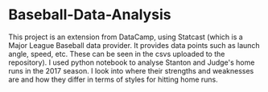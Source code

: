 # Baseball-Data-Analysis
This project is an extension from DataCamp, using Statcast (which is a Major League Baseball data provider. It provides data points such as launch angle, speed, etc. These can be seen in the csvs uploaded to the repository). I used python notebook to analyse Stanton and Judge's home runs in the 2017 season. I look into where their strengths and weaknesses are and how they differ in terms of styles for hitting home runs. 
